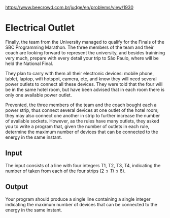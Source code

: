 https://www.beecrowd.com.br/judge/en/problems/view/1930

# Electrical Outlet

Finally, the team from the University managed to qualify for the Finals of the
SBC Programming Marathon. The three members of the team and their coach are
looking forward to represent the university, and besides trainining very much,
prepare with every detail your trip to São Paulo, where will be held the
National Final.

They plan to carry with them all their electronic devices: mobile phone,
tablet, laptop, wifi hotspot, camera, etc, and know they will need several
power outlets to connect all these devices. They were told that the four will
be in the same hotel room, but have been advised that in each room there is
only one available power outlet.

Prevented, the three members of the team and the coach bought each a power
strip, thus connect several devices at one outlet of the hotel room; they may
also connect one another in strip to further increase the number of available
sockets. However, as the rules have many outlets, they asked you to write a
program that, given the number of outlets in each rule, determine the maximum
number of devices that can be connected to the energy in the same instant.

## Input

The input consists of a line with four integers T1, T2, T3, T4, indicating the
number of taken from each of the four strips $(2 \leq Ti \leq 6)$.

## Output

Your program should produce a single line containing a single integer
indicating the maximum number of devices that can be connected to the energy
in the same instant.
